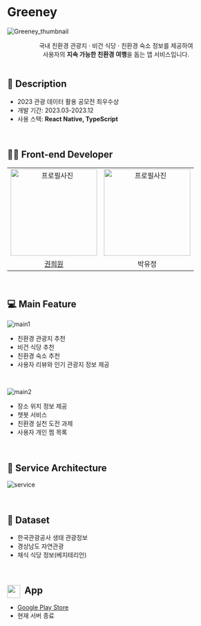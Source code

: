 # Greeney
![Greeney_thumbnail](https://github.com/user-attachments/assets/da32ade3-c7dd-4c3f-ae60-2068cf4502f8)


<div align="center">
  국내 친환경 관광지 · 비건 식당 · 친환경 숙소 정보를 제공하여 <br>
  사용자의 <strong>지속 가능한 친환경 여행</strong>을 돕는 앱 서비스입니다.
</div>



<br>

## 📖 Description
- 2023 관광 데이터 활용 공모전 최우수상
- 개발 기간: 2023.03-2023.12
- 사용 스택: <strong>React Native, TypeScript</strong>

<br>

## 👨‍💻 Front-end Developer
<table align="center">
    <tr align="center">
      <td style="min-width: 100px;">
            <a href="https://github.com/won0324">
                <img src="https://github.com/user-attachments/assets/76d86bc7-9001-4db4-b5ae-9219da1b5853" width="200" alt="프로필사진">
              <br />
            </a>
        </td>
      <td style="min-width: 150px;">
                <img src="https://avatars.githubusercontent.com/u/90364686?v=4" width="200" alt="프로필사진">
              <br />
        </td>
    </tr>
    <tr align="center">
       <td>
            <a href="https://github.com/won0324">권희원</a>
      </td>
       <td>
             박유정
      </td>
    </tr>
</table>

<br>

## 💻 Main Feature
![main1](https://github.com/user-attachments/assets/4bd641ef-0b4b-44fe-a352-25a9752c2bb3)
- 친환경 관광지 추천
- 비건 식당 추천
- 친환경 숙소 추천
- 사용자 리뷰와 인기 관광지 정보 제공

<br>

![main2](https://github.com/user-attachments/assets/26f9f37c-95e7-411a-ac12-2b6fe8a74bb8)
- 장소 위치 정보 제공
- 챗봇 서비스
- 친환경 실천 도전 과제
- 사용자 개인 찜 목록

<br>

## 🔨 Service Architecture
![service](https://github.com/user-attachments/assets/56461988-7511-4a9c-9bea-881cf41b4c83)

<br>

## 📄 Dataset
- 한국관광공사 생태 관광정보
- 경상남도 자연관광
- 채식 식당 정보(베지테리언)

<br>

## <img src="https://github.com/user-attachments/assets/b9d54e7a-ed2d-4121-a1ac-d334b2a23f57" width="30" alt="" align="left" style="margin-right: 10px;"> App
- <a href="https://play.google.com/store/apps/details?id=com.greeney_client&pcampaignid=web_share">Google Play Store</a>
- 현재 서버 종료
